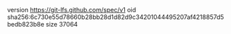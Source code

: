 version https://git-lfs.github.com/spec/v1
oid sha256:6c730e55d78660b28bb28d1d82d9c34201044495207af4218857d5bedb823b8e
size 37064
